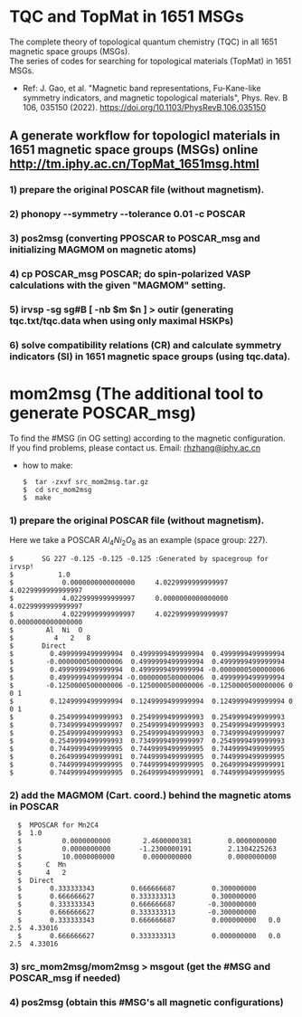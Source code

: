 # TQC and TopMat in 1651 MSGs
The complete theory of topological quantum chemistry (TQC) in all 1651 magnetic space groups (MSGs).</br>
The series of codes for searching for topological materials (TopMat) in 1651 MSGs.

* Ref: J. Gao, et al. "Magnetic band representations, Fu-Kane-like symmetry indicators, and magnetic topological materials", Phys. Rev. B 106, 035150 (2022). https://doi.org/10.1103/PhysRevB.106.035150  <br>

## A generate workflow for topologicl materials in 1651 magnetic space groups (MSGs) online http://tm.iphy.ac.cn/TopMat_1651msg.html
### 1) prepare the original POSCAR file (without magnetism).

### 2) phonopy --symmetry --tolerance 0.01 -c POSCAR

### 3) pos2msg (converting PPOSCAR to POSCAR_msg and initializing MAGMOM on magnetic atoms)
 
### 4) cp POSCAR_msg POSCAR; do spin-polarized VASP calculations with the given "MAGMOM" setting.

### 5) irvsp -sg sg#B [ -nb $m $n ] > outir (generating tqc.txt/tqc.data when using only maximal HSKPs)

### 6) solve compatibility relations (CR) and calculate symmetry indicators (SI) in 1651 magnetic space groups (using tqc.data).


# mom2msg (The additional tool to generate POSCAR_msg)
To find the #MSG (in OG setting) according to the magnetic configuration.</br>
If you find problems, please contact us. Email: rhzhang@iphy.ac.cn</br>


* how to make:

      $  tar -zxvf src_mom2msg.tar.gz
      $  cd src_mom2msg
      $  make

### 1) prepare the original POSCAR file (without magnetism).
Here we take a POSCAR $Al_4Ni_2O_8$ as an example (space group: 227).

    $       SG 227 -0.125 -0.125 -0.125 :Generated by spacegroup for irvsp!
    $           1.0      
    $            0.0000000000000000     4.0229999999999997     4.0229999999999997
    $            4.0229999999999997     0.0000000000000000     4.0229999999999997
    $            4.0229999999999997     4.0229999999999997     0.0000000000000000
    $        Al  Ni  O    
    $          4   2   8
    $       Direct   
    $         0.4999999499999994  0.4999999499999994  0.4999999499999994
    $        -0.0000000500000006  0.4999999499999994  0.4999999499999994
    $         0.4999999499999994  0.4999999499999994 -0.0000000500000006
    $         0.4999999499999994 -0.0000000500000006  0.4999999499999994
    $        -0.1250000500000006 -0.1250000500000006 -0.1250000500000006 0 0 1
    $         0.1249999499999994  0.1249999499999994  0.1249999499999994 0 0 1
    $         0.2549999499999993  0.2549999499999993  0.2549999499999993
    $         0.7349999499999997  0.2549999499999993  0.2549999499999993
    $         0.2549999499999993  0.2549999499999993  0.7349999499999997
    $         0.2549999499999993  0.7349999499999997  0.2549999499999993
    $         0.7449999499999995  0.7449999499999995  0.7449999499999995
    $         0.2649999499999991  0.7449999499999995  0.7449999499999995
    $         0.7449999499999995  0.7449999499999995  0.2649999499999991
    $         0.7449999499999995  0.2649999499999991  0.7449999499999995



### 2) add the MAGMOM (Cart. coord.) behind the magnetic atoms in POSCAR

      $  MPOSCAR for Mn2C4
      $  1.0
      $          0.0000000000        2.4600000381         0.0000000000
      $          0.0000000000       -1.2300000191         2.1304225263
      $          10.0000000000       0.0000000000         0.0000000000
      $      C  Mn  
      $      4   2   
      $  Direct
      $       0.333333343         0.666666687         0.300000000
      $       0.666666627         0.333333313         0.300000000
      $       0.333333343         0.666666687        -0.300000000
      $       0.666666627         0.333333313        -0.300000000
      $       0.333333343         0.666666687         0.000000000   0.0 2.5  4.33016
      $       0.666666627         0.333333313         0.000000000   0.0 2.5  4.33016

### 3) src_mom2msg/mom2msg > msgout (get the #MSG and POSCAR_msg if needed)

### 4) pos2msg (obtain this #MSG's all magnetic configurations)




